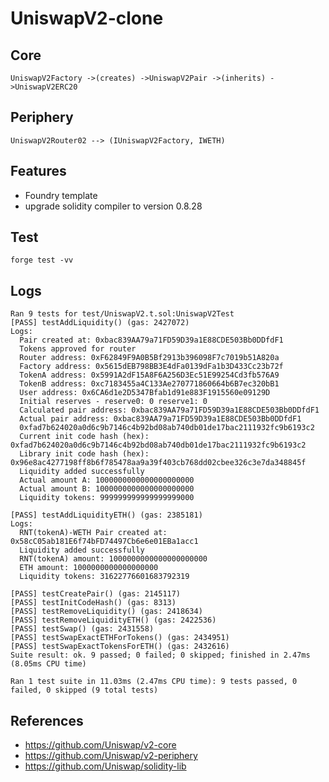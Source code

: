 # UniswapV2-clone

## Core
``UniswapV2Factory ->(creates) ->UniswapV2Pair ->(inherits) ->UniswapV2ERC20 ``

## Periphery
``UniswapV2Router02 --> (IUniswapV2Factory, IWETH)``
    
## Features
- Foundry template
- upgrade solidity compiler to version 0.8.28


## Test
```
forge test -vv
```

## Logs
```
Ran 9 tests for test/UniswapV2.t.sol:UniswapV2Test
[PASS] testAddLiquidity() (gas: 2427072)
Logs:
  Pair created at: 0xbac839AA79a71FD59D39a1E88CDE503Bb0DDfdF1
  Tokens approved for router
  Router address: 0xF62849F9A0B5Bf2913b396098F7c7019b51A820a
  Factory address: 0x5615dEB798BB3E4dFa0139dFa1b3D433Cc23b72f
  TokenA address: 0x5991A2dF15A8F6A256D3Ec51E99254Cd3fb576A9
  TokenB address: 0xc7183455a4C133Ae270771860664b6B7ec320bB1
  User address: 0x6CA6d1e2D5347Bfab1d91e883F1915560e09129D
  Initial reserves - reserve0: 0 reserve1: 0
  Calculated pair address: 0xbac839AA79a71FD59D39a1E88CDE503Bb0DDfdF1
  Actual pair address: 0xbac839AA79a71FD59D39a1E88CDE503Bb0DDfdF1
  0xfad7b624020a0d6c9b7146c4b92bd08ab740db01de17bac2111932fc9b6193c2
  Current init code hash (hex): 0xfad7b624020a0d6c9b7146c4b92bd08ab740db01de17bac2111932fc9b6193c2
  Library init code hash (hex): 0x96e8ac4277198ff8b6f785478aa9a39f403cb768dd02cbee326c3e7da348845f
  Liquidity added successfully
  Actual amount A: 1000000000000000000000
  Actual amount B: 1000000000000000000000
  Liquidity tokens: 999999999999999999000

[PASS] testAddLiquidityETH() (gas: 2385181)
Logs:
  RNT(tokenA)-WETH Pair created at: 0x58cC05ab181E6f74bFD74497Cb6e6e01EBa1acc1
  Liquidity added successfully
  RNT(tokenA) amount: 1000000000000000000000
  ETH amount: 1000000000000000000
  Liquidity tokens: 31622776601683792319

[PASS] testCreatePair() (gas: 2145117)
[PASS] testInitCodeHash() (gas: 8313)
[PASS] testRemoveLiquidity() (gas: 2418634)
[PASS] testRemoveLiquidityETH() (gas: 2422536)
[PASS] testSwap() (gas: 2431558)
[PASS] testSwapExactETHForTokens() (gas: 2434951)
[PASS] testSwapExactTokensForETH() (gas: 2432616)
Suite result: ok. 9 passed; 0 failed; 0 skipped; finished in 2.47ms (8.05ms CPU time)

Ran 1 test suite in 11.03ms (2.47ms CPU time): 9 tests passed, 0 failed, 0 skipped (9 total tests)
```


## References
- https://github.com/Uniswap/v2-core
- https://github.com/Uniswap/v2-periphery
- https://github.com/Uniswap/solidity-lib

